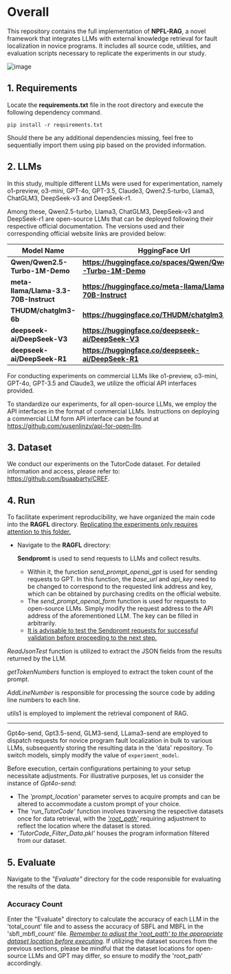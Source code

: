 # Overall

This repository contains the full implementation of **NPFL-RAG**, a novel framework that integrates LLMs with external knowledge retrieval for fault localization in novice programs. It includes all source code, utilities, and evaluation scripts necessary to replicate the experiments in our study.

![image](https://github.com/user-attachments/assets/76ec31bb-dd0c-4f3c-b5fc-ff0573250dff)


## 1. Requirements

Locate the **requirements.txt** file in the root directory and execute the following dependency command.

```
pip install -r requirements.txt
```

Should there be any additional dependencies missing, feel free to sequentially import them using pip based on the provided information.



## 2. LLMs

In this study, multiple different LLMs were used for experimentation, namely o1-preview, o3-mini, GPT-4o,
GPT-3.5, Claude3, Qwen2.5-turbo, Llama3,  ChatGLM3, DeepSeek-v3 and DeepSeek-r1.

Among these, Qwen2.5-turbo, Llama3,  ChatGLM3, DeepSeek-v3 and DeepSeek-r1 are open-source LLMs that can be deployed following their respective official documentation. The versions used and their corresponding official website links are provided below:

| Model Name                            | HggingFace Url                                               |
| ------------------------------------- | ------------------------------------------------------------ |
| **Qwen/Qwen2.5-Turbo-1M-Demo**        | **https://huggingface.co/spaces/Qwen/Qwen2.5-Turbo-1M-Demo** |
| **meta-llama/Llama-3.3-70B-Instruct** | **https://huggingface.co/meta-llama/Llama-3.3-70B-Instruct** |
| **THUDM/chatglm3-6b**                 | **https://huggingface.co/THUDM/chatglm3-6b**                 |
| **deepseek-ai/DeepSeek-V3**           | **https://huggingface.co/deepseek-ai/DeepSeek-V3**           |
| **deepseek-ai/DeepSeek-R1**           | **https://huggingface.co/deepseek-ai/DeepSeek-R1**           |

For conducting experiments on commercial LLMs like o1-preview, o3-mini, GPT-4o, GPT-3.5 and Claude3, we utilize the official API interfaces provided.

To standardize our experiments, for all open-source LLMs, we employ the API interfaces in the format of commercial LLMs. Instructions on deploying a commercial LLM form API interface can be found at https://github.com/xusenlinzy/api-for-open-llm.



## 3. Dataset

We conduct our experiments on the TutorCode dataset. For detailed information and access, please refer to: <https://github.com/buaabarty/CREF>.



## 4. Run

To facilitate experiment reproducibility, we have organized the main code into the **RAGFL** directory. <u>Replicating the experiments only requires attention to this folder.</u>



- Navigate to the **RAGFL** directory:

  **Sendpromt** is used to send requests to LLMs and collect results.

  - Within it, the function *send_prompt_openai_gpt* is used for sending requests to GPT. In this function, the *base_url* and *api_key* need to be changed to correspond to the requested link address and key, which can be obtained by purchasing credits on the official website.
  - The *send_prompt_openai_form* function is used for requests to open-source LLMs. Simply modify the request address to the API address of the aforementioned LLM. The key can be filled in arbitrarily.
  - <u>It is advisable to test the Sendpromt requests for successful validation before proceeding to the next step.</u>

*ReadJsonTest* function is utilized to extract the JSON fields from the results returned by the LLM.

*getTokenNumbers* function is employed to extract the token count of the prompt.

*AddLineNumber* is responsible for processing the source code by adding line numbers to each line.

utils1 is employed to implement the retrieval component of RAG.

------

Gpt4o-send, Gpt3.5-send, GLM3-send, LLama3-send are employed to dispatch requests for novice program fault localization in bulk to various LLMs, subsequently storing the resulting data in the 'data' repository. To switch models, simply modify the value of `experiment_model`.

Before execution, certain configurations pertaining to your setup necessitate adjustments. For illustrative purposes, let us consider the instance of *Gpt4o-send*:

- The *'prompt_location'* parameter serves to acquire prompts and can be altered to accommodate a custom prompt of your choice.
- The *'run_TutorCode'* function involves traversing the respective datasets once for data retrieval, with the *<u>'root_path'</u>* requiring adjustment to reflect the location where the dataset is stored.
- *'TutorCode_Filter_Data.pkl'* houses the program information filtered from our dataset.



## 5. Evaluate

Navigate to the *"Evaluate"* directory for the code responsible for evaluating the results of the data.

### Accuracy Count

Enter the "Evaluate" directory to calculate the accuracy of each LLM in the 'total_count' file and to assess the accuracy of SBFL and MBFL in the 'sbfl_mbfl_count' file. <u>*Remember to adjust the 'root_path' to the appropriate dataset location before executing*</u>. If utilizing the dataset sources from the previous sections, please be mindful that the dataset locations for open-source LLMs and GPT may differ, so ensure to modify the 'root_path' accordingly.



